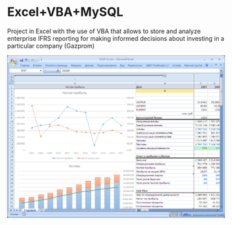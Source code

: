 # Excel+VBA+MySQL
Project in Excel with the use of VBA that allows to store and analyze enterprise IFRS reporting for making informed decisions about investing in a particular company (Gazprom)

![pic](https://github.com/Kotsubinskaya/Excel_VBA/blob/master/scr3.png)
